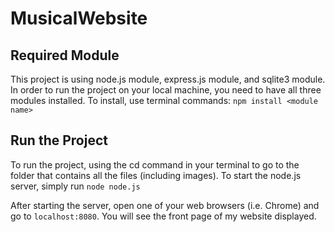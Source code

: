 # MusicalWebsite

## Required Module

   This project is using node.js module, express.js module, and sqlite3 module. In order to run the project on your local machine, you need to have all three modules installed. To install, use terminal commands: 
   ```npm install <module name>```




## Run the Project

   To run the project, using the cd command in your terminal to go to the folder that contains all the files (including images). To start the node.js server, simply run ```node node.js```
   
   After starting the server, open one of your web browsers (i.e. Chrome) and go to ```localhost:8080```. You will see the front page of my website displayed.
   
   
